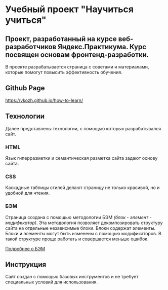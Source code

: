 # Учебный проект "Научиться учиться"

Проект, разработанный на курсе веб-разработчиков Яндекс.Практикума. Курс посвящен основам фронтенд-разработки.
-

В проекте разрабатывается страница с советами и материалами, которые помогут повысить эффективность обучения.

## Github Page
https://vkozh.github.io/how-to-learn/

## Технологии
Далее представлены технологии, с помощью которых разрабатывался сайт.

### HTML
Язык гиперразметки и семантическая разметка сайта задают основу сайта.

### CSS
Каскадные таблицы стилей делают страницу не только красивой, но и удобной для чтения.

### БЭМ

Страница создана с помощью методологии БЭМ _(блок - элемент - модификатор)_. Эта методология позволяет декомпозировать структуру сайта на отдельные независимые блоки. Блоки содержат элементы. Блоки и элементы могут быть изменены с помощью модификаторов. В такой структуре проще работать и совершается меньше ошибок.

[Подробнее о БЭМ](https://ru.bem.info/)



## Инструкция
Сайт создан с помощью базовых инструментов и не требует специальных условий для использования.
